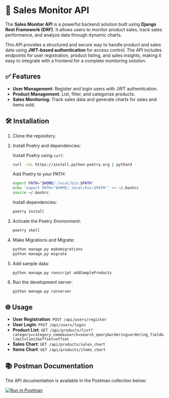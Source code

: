 # 🚀 Sales Monitor API  

The **Sales Monitor API** is a powerful backend solution built using **Django Rest Framework (DRF)**. It allows users to monitor product sales, track sales performance, and analyze data through dynamic charts.  

This API provides a structured and secure way to handle product and sales data using **JWT-based authentication** for access control. The API includes endpoints for user registration, product listing, and sales insights, making it easy to integrate with a frontend for a complete monitoring solution.

## ✅ **Features**  

- **User Management**: Register and login users with JWT authentication.
- **Product Management**: List, filter, and categorize products.
- **Sales Monitoring**: Track sales data and generate charts for sales and items sold.

## 🛠️ **Installation**  

1. Clone the repository.
2. Install Poetry and dependencies:

    Install Poetry using `curl`:

    ```sh
    curl -sSL https://install.python-poetry.org | python3 -
    ```

    Add Poetry to your PATH:

    ```sh
    export PATH="$HOME/.local/bin:$PATH"
    echo 'export PATH="$HOME/.local/bin:$PATH"' >> ~/.bashrc
    source ~/.bashrc
    ```

    Install dependencies:

    ```sh
    poetry install
    ```

3. Activate the Poetry Environment:

    ```sh
    poetry shell
    ```

4. Make Migrations and Migrate:

    ```sh
    python manage.py makemigrations
    python manage.py migrate
    ```

5. Add sample data:

    ```sh
    python manage.py runscript addSampleProducts
    ```

6. Run the development server:

    ```sh
    python manage.py runserver
    ```

## 🌐 Usage

- **User Registration**: `POST /api/users/register`
- **User Login**: `POST /api/users/login`
- **Product List**: `GET /api/products/list?category=category_name&search=search_query&ordering=ordering_field&limit=limit&offset=offset`
- **Sales Chart**: `GET /api/products/sales_chart`
- **Items Chart**: `GET /api/products/items_chart`

## 📚 **Postman Documentation**

The API documentation is available in the Postman collection below:

[![Run in Postman](https://run.pstmn.io/button.svg)](https://documenter.getpostman.com/view/17055995/2sAYkAPh7S)